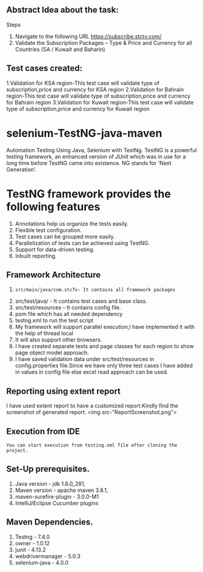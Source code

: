 ## Abstract Idea about the task:
Steps
1. Navigate to the following URL https://subscribe.stctv.com/
2. Validate the Subscription Packages – Type & Price and Currency for all Countries (SA /
Kuwait and Baharin)

## Test cases created:
1.Validation for KSA region-This test case will validate type of subscription,price and currency for KSA region
2.Validation for Bahrain region-This test case will validate type of subscription,price and currency for Bahrain region
3.Validation for Kuwait region-This test case will validate type of subscription,price and currency for Kuwait region

# selenium-TestNG-java-maven

Automation Testing Using Java, Selenium with TestNg.
TestNG is a powerful testing framework, an enhanced version of JUnit which was in use for a long time before TestNG came into existence. NG stands for 'Next Generation'.
# TestNG framework provides the following features

1.	Annotations help us organize the tests easily.
2.	Flexible test configuration.
3.	Test cases can be grouped more easily.
4.	Parallelization of tests can be achieved using TestNG.
5.	Support for data-driven testing.
6.	Inbuilt reporting.

## Framework Architecture

 1.     src/main/java/com.stcTv- It contains all framework packages
 2.	src/test/java/ - It contains test cases and base class.
 3.	src/test/resources – It contains config file.
 4.	pom file which has all needed dependency
 5.	testng.xml to run the test script
 6.	My framework will support parallel execution,I have implemented it with the help of thread local
 7.	It will also support other browsers.
 8.	I have created separate tests and page classes for each region to show page object model approach.
 9.	I have saved validation data under src/test/resources in config.properties file.Since we have only three test cases I have added in values in config file else excel read approach can be used.
 
 ## Reporting using extent report
 I have used extent report to have a customized report.Kindly find the screenshot of generated report.
 <img src-"ReportScreenshot.png">
 
## Execution from IDE

	You can start execution from testing.xml file after cloning the project.


## Set-Up prerequisites.

1.	Java version - jdk 1.8.0_281,
2.	Maven version - apache maven 3.8.1,
3.	maven-surefire-plugin - 3.0.0-M1
4.	IntelliJ/Eclipse Cucumber plugins

## Maven Dependencies.

1.	Testng - 7.4.0
2.	owner - 1.0.12
3.	junit - 4.13.2
4.	webdrivermanager - 5.0.3
5.	selenium-java - 4.0.0






